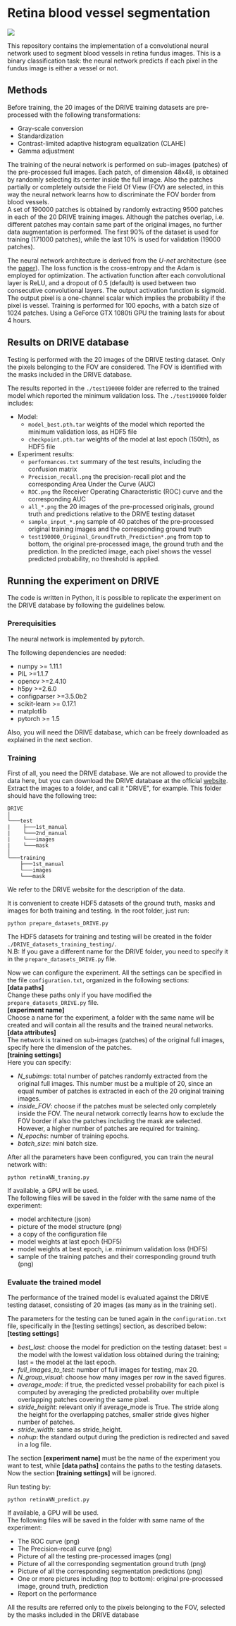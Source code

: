 # Retina blood vessel segmentation

![](test/test_Original_GroundTruth_Prediction3.png)

This repository contains the implementation of a convolutional neural network used to segment blood vessels in retina fundus images. This is a binary classification task: the neural network predicts if each pixel in the fundus image is either a vessel or not.  


## Methods
Before training, the 20 images of the DRIVE training datasets are pre-processed with the following transformations:
- Gray-scale conversion
- Standardization
- Contrast-limited adaptive histogram equalization (CLAHE)
- Gamma adjustment

The training of the neural network is performed on sub-images (patches) of the pre-processed full images. Each patch, of dimension 48x48, is obtained by randomly selecting its center inside the full image. Also the patches partially or completely outside the Field Of View (FOV) are selected, in this way the neural network learns how to discriminate the FOV border from blood vessels.  
A set of 190000 patches is obtained by randomly extracting 9500 patches in each of the 20 DRIVE training images. Although the patches overlap, i.e. different patches may contain same part of the original images, no further data augmentation is performed. The first 90% of the dataset is used for training (171000 patches), while the last 10% is used for validation (19000 patches).

The neural network architecture is derived from the *U-net* architecture (see the [paper](https://arxiv.org/pdf/1505.04597.pdf)).
The loss function is the cross-entropy and the Adam is employed for optimization. The activation function after each convolutional layer is ReLU, and a dropout of 0.5 (default) is used between two consecutive convolutional layers. The output activation function is sigmoid. The output pixel is a one-channel scalar which implies the probability if the pixel is vessel.
Training is performed for 100 epochs, with a batch size of 1024 patches. Using a GeForce GTX 1080ti GPU the training lasts for about 4 hours.


## Results on DRIVE database
Testing is performed with the 20 images of the DRIVE testing dataset. Only the pixels belonging to the FOV are considered. The FOV is identified with the masks included in the DRIVE database.

The results reported in the `./test190000` folder are referred to the trained model which reported the minimum validation loss. The `./test190000` folder includes:
- Model:
  - `model_best.pth.tar` weights of the model which reported the minimum validation loss, as HDF5 file
  - `checkpoint.pth.tar`  weights of the model at last epoch (150th), as HDF5 file
- Experiment results:
  - `performances.txt` summary of the test results, including the confusion matrix
  - `Precision_recall.png` the precision-recall plot and the corresponding Area Under the Curve (AUC)
  - `ROC.png` the Receiver Operating Characteristic (ROC) curve and the corresponding AUC
  - `all_*.png` the 20 images of the pre-processed originals, ground truth and predictions relative to the DRIVE testing dataset
  - `sample_input_*.png` sample of 40 patches of the pre-processed original training images and the corresponding ground truth
  - `test190000_Original_GroundTruth_Prediction*.png` from top to bottom, the original pre-processed image, the ground truth and the prediction. In the predicted image, each pixel shows the vessel predicted probability, no threshold is applied.



## Running the experiment on DRIVE
The code is written in Python, it is possible to replicate the experiment on the DRIVE database by following the guidelines below.


### Prerequisities
The neural network is implemented by pytorch.

The following dependencies are needed:
- numpy >= 1.11.1
- PIL >=1.1.7
- opencv >=2.4.10
- h5py >=2.6.0
- configparser >=3.5.0b2
- scikit-learn >= 0.17.1
- matplotlib
- pytorch >= 1.5

Also, you will need the DRIVE database, which can be freely downloaded as explained in the next section.

### Training

First of all, you need the DRIVE database. We are not allowed to provide the data here, but you can download the DRIVE database at the official [website](http://www.isi.uu.nl/Research/Databases/DRIVE/). Extract the images to a folder, and call it "DRIVE", for example. This folder should have the following tree:
```
DRIVE
│
└───test
|    ├───1st_manual
|    └───2nd_manual
|    └───images
|    └───mask
│
└───training
    ├───1st_manual
    └───images
    └───mask
```
We refer to the DRIVE website for the description of the data.

It is convenient to create HDF5 datasets of the ground truth, masks and images for both training and testing.
In the root folder, just run:
```
python prepare_datasets_DRIVE.py
```
The HDF5 datasets for training and testing will be created in the folder `./DRIVE_datasets_training_testing/`.  
N.B: If you gave a different name for the DRIVE folder, you need to specify it in the `prepare_datasets_DRIVE.py` file.

Now we can configure the experiment. All the settings can be specified in the file `configuration.txt`, organized in the following sections:  
**[data paths]**  
Change these paths only if you have modified the `prepare_datasets_DRIVE.py` file.  
**[experiment name]**  
Choose a name for the experiment, a folder with the same name will be created and will contain all the results and the trained neural networks.  
**[data attributes]**  
The network is trained on sub-images (patches) of the original full images, specify here the dimension of the patches.  
**[training settings]**  
Here you can specify:  
- *N_subimgs*: total number of patches randomly extracted from the original full images. This number must be a multiple of 20, since an equal number of patches is extracted in each of the 20 original training images.
- *inside_FOV*: choose if the patches must be selected only completely inside the FOV. The neural network correctly learns how to exclude the FOV border if also the patches including the mask are selected. However, a higher number of patches are required for training.
- *N_epochs*: number of training epochs.
- *batch_size*: mini batch size.


After all the parameters have been configured, you can train the neural network with:
```
python retinaNN_traning.py
```
If available, a GPU will be used.  
The following files will be saved in the folder with the same name of the experiment:
- model architecture (json)
- picture of the model structure (png)
- a copy of the configuration file
- model weights at last epoch (HDF5)
- model weights at best epoch, i.e. minimum validation loss (HDF5)
- sample of the training patches and their corresponding ground truth (png)


### Evaluate the trained model
The performance of the trained model is evaluated against the DRIVE testing dataset, consisting of 20 images (as many as in the training set).

The parameters for the testing can be tuned again in the `configuration.txt` file, specifically in the [testing settings] section, as described below:  
**[testing settings]**  
- *best_last*: choose the model for prediction on the testing dataset: best = the model with the lowest validation loss obtained during the training; last = the model at the last epoch.
- *full_images_to_test*: number of full images for testing, max 20.
- *N_group_visual*: choose how many images per row in the saved figures.
- *average_mode*: if true, the predicted vessel probability for each pixel is computed by averaging the predicted probability over multiple overlapping patches covering the same pixel.
- *stride_height*: relevant only if average_mode is True. The stride along the height for the overlapping patches, smaller stride gives higher number of patches.
- *stride_width*: same as stride_height.
- *nohup*: the standard output during the prediction is redirected and saved in a log file.

The section **[experiment name]** must be the name of the experiment you want to test, while **[data paths]** contains the paths to the testing datasets. Now the section **[training settings]** will be ignored.

Run testing by:
```
python retinaNN_predict.py
```
If available, a GPU will be used.  
The following files will be saved in the folder with same name of the experiment:
- The ROC curve  (png)
- The Precision-recall curve (png)
- Picture of all the testing pre-processed images (png)
- Picture of all the corresponding segmentation ground truth (png)
- Picture of all the corresponding segmentation predictions (png)
- One or more pictures including (top to bottom): original pre-processed image, ground truth, prediction
- Report on the performance

All the results are referred only to the pixels belonging to the FOV, selected by the masks included in the DRIVE database

